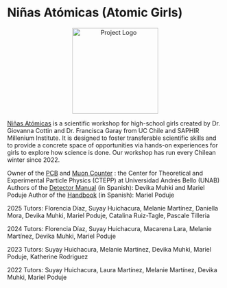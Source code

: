 # Niñas Atómicas (Atomic Girls)

<p align="center">
  <img src="https://your-image-link.com/logo.png" alt="Project Logo" width="200"/>
</p>

[Niñas Atómicas](https://www.institutosaphir.cl/ninas-atomicas/) is a scientific workshop for high-school girls created by Dr. Giovanna Cottin and Dr. Francisca Garay from UC Chile and SAPHIR Millenium Institute. It is designed to foster transferable scientific skills and to provide a concrete space of opportunities via hands-on experiences for girls to explore how science is done. Our workshop has run every Chilean winter since 2022.

Owner of the [PCB]() and [Muon Counter]() : the Center for Theoretical and Experimental Particle Physics (CTEPP) at Universidad Andrés Bello (UNAB)
Authors of the [Detector Manual](https://github.com/gfcottin/Atomicas/blob/main/Documents/DetectorManual_Ni%C3%B1asAtomicas.pdf) (in Spanish): Devika Muhki and Mariel Poduje
Author of the [Handbook](https://github.com/gfcottin/Atomicas/blob/main/Documents/Handbook_Ni%C3%B1asAtomicas.pdf) (in Spanish): Mariel Poduje


2025 Tutors: Florencia Díaz, Suyay Huichacura, Melanie Martínez, Daniella Mora, Devika Muhki, Mariel Poduje, Catalina Ruiz-Tagle, Pascale Tilleria

2024 Tutors: Florencia Díaz, Suyay Huichacura, Macarena Lara, Melanie Martínez, Devika Muhki, Mariel Poduje

2023 Tutors: Suyay Huichacura, Melanie Martinez, Devika Muhki, Mariel Poduje, Katherine Rodriguez

2022 Tutors: Suyay Huichacura, Laura Martínez, Melanie Martínez, Devika Muhki, Mariel Poduje
